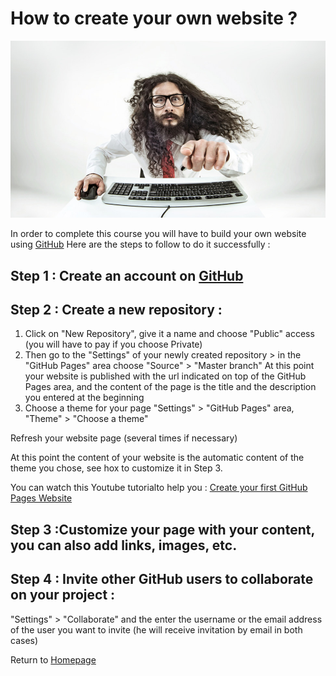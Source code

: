 # How to create your own website ?
<img src="13305_1541596950_shutterstock-360228971_970x545p.jpg">

In order to complete this course you will have to build your own website using [GitHub](https://github.com/)
Here are the steps to follow to do it successfully :

## Step 1 : Create an account on [GitHub](https://github.com/)

## Step 2 : Create a new repository :

1. Click on "New Repository", give it a name and choose "Public" access (you will have to pay if you choose Private)
2. Then go to the "Settings" of your newly created repository > in the "GitHub Pages" area choose "Source" > "Master branch"
At this point your website is published with the url indicated on top of the GitHub Pages area, and the content of the page is the title and the description you entered at the beginning
3. Choose a theme for your page "Settings" > "GitHub Pages" area, "Theme" > "Choose a theme"

Refresh your website page (several times if necessary)

At this point the content of your website is the automatic content of the theme you chose, see hox to customize it in Step 3.

You can watch this Youtube tutorialto help you : [Create your first GitHub Pages Website](https://www.youtube.com/watch?v=BA_c3bGQXlQ)

## Step 3 :Customize your page with your content, you can also add links, images, etc. 

## Step 4 : Invite other GitHub users to collaborate on your project :
"Settings" > "Collaborate" and the enter the username or the email address of the user you want to invite (he will receive invitation by email in both cases)


Return to [Homepage](https://adelebnt.github.io/Data-Tech-Innovation-Course/)
